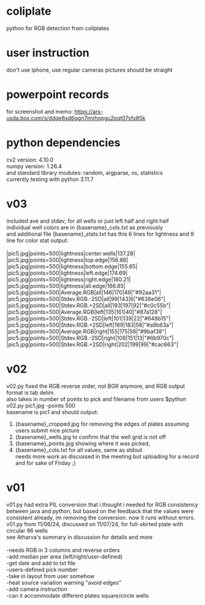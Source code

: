 # coliplate
python for RGB detection from coliplates

# user instruction

don't use iphone, use regular cameras
pictures should be straight 

# powerpoint records
for screenshot and memo: https://ars-usda.box.com/s/ddqe6xd6qgn7imjhopgu2oqt07sfx85k<br/>

# python dependencies
cv2 version: 4.10.0<br/>
numpy version: 1.26.4<br/>
and standard library modules: random, argparse, os, statistics<br/>
currently testing with python 3.11.7<br/>

# v03
included ave and stdev, for all wells or just left half and right half<br/>
individual well colors are in {basename}_cols.txt as previously<br/>
and additional file {basename}_stats.txt has this 6 lines for lightness and 9 line for color stat output:<br/>
<br/>
|pic5.jpg|points=500|lightness|center.wells|137.28|<br/>
|pic5.jpg|points=500|lightness|top.edge|156.86|<br/>
|pic5.jpg|points=500|lightness|bottom.edge|155.65|<br/>
|pic5.jpg|points=500|lightness|left.edge|174.69|<br/>
|pic5.jpg|points=500|lightness|right.edge|180.21|<br/>
|pic5.jpg|points=500|lightness|all.edge|166.85|<br/>
|pic5.jpg|points=500|Average.RGB|all|146|170|49|"#92aa31"|<br/>
|pic5.jpg|points=500|Stdev.RGB.-2SD|all|99|143|6|"#638e06"|<br/>
|pic5.jpg|points=500|Stdev.RGB.+2SD|all|193|197|92|"#c0c55b"|<br/>
|pic5.jpg|points=500|Average.RGB|left|135|161|40|"#87a128"|<br/>
|pic5.jpg|points=500|Stdev.RGB.-2SD|left|101|139|22|"#648b15"|<br/>
|pic5.jpg|points=500|Stdev.RGB.+2SD|left|169|183|58|"#a9b63a"|<br/>
|pic5.jpg|points=500|Average.RGB|right|155|175|56|"#9baf38"|<br/>
|pic5.jpg|points=500|Stdev.RGB.-2SD|right|108|151|13|"#6b970c"|<br/>
|pic5.jpg|points=500|Stdev.RGB.+2SD|right|202|199|99|"#cac663"|<br/>

# v02
v02.py fixed the RGB reverse order, not BGR anymore, and RGB output format is tab delim. <br/>
also takes in number of points to pick and filename from users $python v02.py pic1.jpg -points 500 <br/>
basename is pic1 and should output: <br/>
1. {basename}_cropped.jpg for removing the edges of plates assuming users submit nice picture <br/>
2. {basename}_wells.jpg to confirm that the well grid is not off <br/>
3. {basename}_points.jpg showing where it was picked,  <br/>
4. {basename}_cols.txt for all values, same as stdout <br/>
needs more work as discussed in the meeting but uploading for a record and for sake of Friday ;) <br/>

# v01
v01.py had extra PIL conversion that i thought i needed for RGB consistency between java and python, but based on the feedback that the values were consistent already, im removing the conversion. now it runs without errors. <br/>
v01.py from 11/06/24, discussed on 11/07/24, for full-skirted plate with circular 96 wells <br/>
see Atharva's summary in discussion for details and more<br/><br/>
-needs RGB in 3 columns and reverse orders <br/>
-add median per area (left/right/user-defined) <br/>
-get date and add to txt file <br/>
-users-defined pick number <br/>
-take in layout from user somehow <br/>
-heat source variation warning "avoid edges" <br/>
-add camera instruction <br/>
-can it accommodate different plates square/circle wells <br/>
